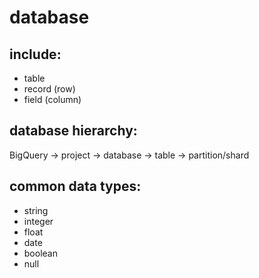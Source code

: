 # database

## include:

- table
- record (row)
- field (column)

## database hierarchy:
BigQuery -> project -> database -> table -> partition/shard

## common data types:
- string
- integer
- float
- date
- boolean
- null
